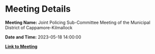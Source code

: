 # Meeting Details

**Meeting Name:** Joint Policing Sub-Committee Meeting of the Municipal District of Cappamore-Kilmallock

**Date and Time:** 2023-05-18 14:00:00

**[Link to Meeting](https://www.limerick.ie/council/whats-on/joint-policing-sub-committee-meeting-of-the-municipal-district-of-cappamore)**
